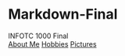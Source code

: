 # Markdown-Final
INFOTC 1000 Final  
[About Me](AboutMe.md)
[Hobbies](Hobbies.md)
[Pictures](Pictures.md)
